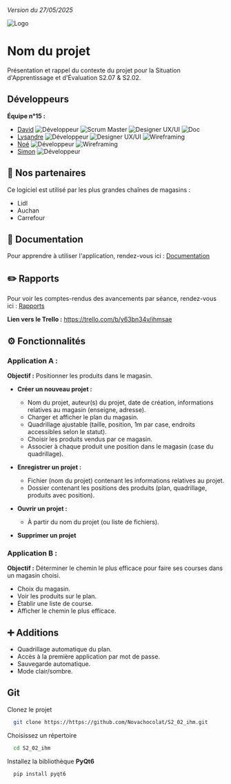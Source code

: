 
*Version du 27/05/2025*

![Logo](https://dev-to-uploads.s3.amazonaws.com/uploads/articles/th5xamgrr6se0x5ro4g6.png)


# Nom du projet

Présentation et rappel du contexte du projet pour la Situation d'Apprentissage et d'Évaluation S2.07 & S2.02.
## Développeurs

**Équipe n°15 :**

- [David](https://www.github.com/ThFoxY) ![Développeur](https://img.shields.io/badge/Développeur-4BCE97) ![Scrum Master](https://img.shields.io/badge/Scrum%20Master-579DFF) ![Designer UX/UI](https://img.shields.io/badge/Designer%20UX/UI-E774BB) ![Doc](https://img.shields.io/badge/Doc-B3B9C4)
- [Lysandre](https://www.github.com/Novachocolat) ![Développeur](https://img.shields.io/badge/Développeur-4BCE97) ![Designer UX/UI](https://img.shields.io/badge/Designer%20UX/UI-E774BB) ![Wireframing](https://img.shields.io/badge/Wireframing-#F5CD47)
- [Noé](https://github.com/Kiizer861) ![Développeur](https://img.shields.io/badge/Développeur-4BCE97) ![Wireframing](https://img.shields.io/badge/Wireframing-#F5CD47)
- [Simon](https://github.com/KoshyMVP) ![Développeur](https://img.shields.io/badge/Développeur-4BCE97)


## 🤝 Nos partenaires

Ce logiciel est utilisé par les plus grandes chaînes de magasins :

- Lidl
- Auchan
- Carrefour


## 📄 Documentation

Pour apprendre à utiliser l'application, rendez-vous ici : [Documentation](https://github.com/Novachocolat/S2_02_ihm/blob/main/DOC.md)


## ✏️ Rapports
Pour voir les comptes-rendus des avancements par séance, rendez-vous ici : [Rapports](https://github.com/Novachocolat/S2_02_ihm/blob/main/RAPPORTS.md)

**Lien vers le Trello :** https://trello.com/b/y63bn34v/ihmsae
## ⚙️ Fonctionnalités

### Application A :

**Objectif :** Positionner les produits dans le magasin.

* **Créer un nouveau projet :**
    * Nom du projet, auteur(s) du projet, date de création, informations relatives au magasin (enseigne, adresse).
    * Charger et afficher le plan du magasin.
    * Quadrillage ajustable (taille, position, 1m par case, endroits accessibles selon le statut).
    * Choisir les produits vendus par ce magasin.
    * Associer à chaque produit une position dans le magasin (case du quadrillage).

* **Enregistrer un projet :**
    * Fichier (nom du projet) contenant les informations relatives au projet.
    * Dossier contenant les positions des produits (plan, quadrillage, produits avec position).

* **Ouvrir un projet :**
    * À partir du nom du projet (ou liste de fichiers).

* **Supprimer un projet**

### Application B :

**Objectif :** Déterminer le chemin le plus efficace pour faire ses courses dans un magasin choisi.

* Choix du magasin.
* Voir les produits sur le plan.
* Établir une liste de course.
* Afficher le chemin le plus efficace.


## ➕ Additions

* Quadrillage automatique du plan.
* Accès à la première application par mot de passe.
* Sauvegarde automatique.
* Mode clair/sombre.



## Git

Clonez le projet

```bash
  git clone https://https://github.com/Novachocolat/S2_02_ihm.git
```

Choisissez un répertoire

```bash
  cd S2_02_ihm
```

Installez la bibliothèque **PyQt6**

```bash
  pip install pyqt6
```
